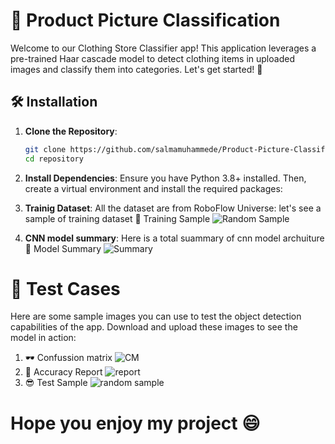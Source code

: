 # 👕 Product Picture Classification

Welcome to our Clothing Store Classifier app! This application leverages a pre-trained Haar cascade model to detect clothing items in uploaded images and classify them into categories. Let's get started! 📸

## 🛠️ Installation

1. **Clone the Repository**:
   ```bash
   git clone https://github.com/salmamuhammede/Product-Picture-Classification-CNN-model.git
   cd repository

2. **Install Dependencies**:
Ensure you have Python 3.8+ installed. Then, create a virtual environment and install the required packages:

3. **Trainig Dataset**: 
All the dataset are from RoboFlow Universe:
let's see a sample of training dataset 
📸 Training Sample
![Random Sample](outputTraining.PNG)

4. **CNN model summary**: 
Here is a total suammary of cnn model archuiture 
📄 Model Summary
![Summary](modelsummary.PNG)

# 📂 Test Cases
Here are some sample images you can use to test the object detection capabilities of the app. Download and upload these images to see the model in action:

1. 🕶️ Confussion matrix
![CM](Confussionmatrix.PNG)
2. 🤖 Accuracy Report
![report](cnnreport.PNG)
3. 😎 Test Sample
![random sample](outputtest.PNG)
# Hope you enjoy my project 😄





